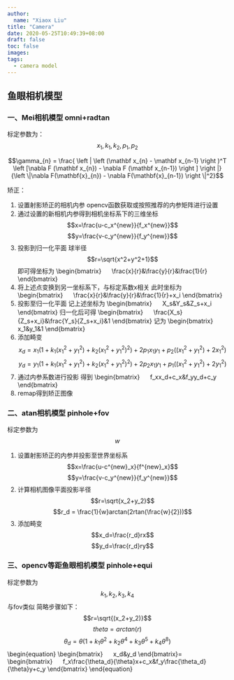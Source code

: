 ```yaml
---
author:
  name: "Xiaox Liu"
title: "Camera"
date: 2020-05-25T10:49:39+08:00
draft: false
toc: false
images:
tags:
  - camera model
---
```

<!-- <script type="text/javascript" src="http://cdn.mathjax.org/mathjax/latest/MathJax.js?config=default"></script> -->
<!-- <script src="https://polyfill.io/v3/polyfill.min.js?features=es6"></script>
<script id="MathJax-script" async src="https://cdn.jsdelivr.net/npm/mathjax@3/es5/tex-mml-chtml.js"></script> -->

## 鱼眼相机模型
### 一、Mei相机模型 omni+radtan
标定参数为：
$$x_1,k_1,k_2,p_1,p_2$$

$$\gamma_{n} = \frac{ \left | \left (\mathbf x_{n} - \mathbf x_{n-1} \right )^T \left [\nabla F (\mathbf x_{n}) - \nabla F (\mathbf x_{n-1}) \right ] \right |}{\left \|\nabla F(\mathbf{x}_{n}) - \nabla F(\mathbf{x}_{n-1}) \right \|^2}$$

矫正：
1. 设置射影矫正的相机内参
opencv函数获取或按照推荐的内参矩阵进行设置
2. 通过设置的新相机内参得到相机坐标系下的三维坐标
$$x=\frac{u-c_x^{new}}{f_x^{new}}$$
$$y=\frac{v-c_y^{new}}{f_y^{new}}$$
3. 投影到归一化平面
球半径 $$r=\sqrt{x^2+y^2+1}$$
即可得坐标为
\begin{bmatrix} 
    \frac{x}{r}&\frac{y}{r}&\frac{1}{r}
\end{bmatrix}
4. 将上述点变换到另一坐标系下，与标定系数x相关
此时坐标为
\begin{bmatrix} 
    \frac{x}{r}&\frac{y}{r}&\frac{1}{r}+x_i
\end{bmatrix}
5. 投影至归一化平面
记上述坐标为
\begin{bmatrix} 
    X_s&Y_s&Z_s+x_i
\end{bmatrix}
归一化后可得
\begin{bmatrix} 
    \frac{X_s}{Z_s+x_i}&\frac{Y_s}{Z_s+x_i}&1
\end{bmatrix}
记为
\begin{bmatrix} 
    x_1&y_1&1
\end{bmatrix}
6. 添加畸变
$$x_d=x_1(1+k_1(x^2_1+y^2_1)+k_2{(x^2_1+y^2_1)}^2)+2p_1x_1y_1+
p_2({(x^2_1+y^2_1)+2x^2_1})$$
$$y_d=y_1(1+k_1(x^2_1+y^2_1)+k_2{(x^2_1+y^2_1)}^2)+2p_2x_1y_1+
p_1({(x^2_1+y^2_1)+2y^2_1})$$
7. 通过内参系数进行投影
得到
\begin{bmatrix} 
    f_xx_d+c_x&f_yy_d+c_y
\end{bmatrix}
8. remap得到矫正图像

### 二、atan相机模型 pinhole+fov
标定参数为
$$w$$
1. 设置射影矫正的内参并投影至世界坐标系
$$x=\frac{u-c^{new}_x}{f^{new}_x}$$
$$y=\frac{v-c_y^{new}}{f_y^{new}}$$
2. 计算相机图像平面投影半径
$$r=\sqrt{x_2+y_2}$$
$$r_d = \frac{1}{w}arctan(2rtan(\frac{w}{2}))$$
3. 添加畸变
$$x_d=\frac{r_d}rx$$
$$y_d=\frac{r_d}ry$$

### 三、opencv等距鱼眼相机模型 pinhole+equi
标定参数为
$$k_1,k_2,k_3,k_4$$
与fov类似
简略步骤如下：
$$r=\sqrt{(x_2+y_2)}$$
$$theta=arctan({r})$$
$$\theta_d=\theta(1+k_1\theta^2+k_2\theta^4+k_3\theta^5+k_4\theta^8)$$
\begin{equation}
\begin{bmatrix} 
    x_d&y_d
\end{bmatrix}=
\begin{bmatrix} 
    f_x\frac{\theta_d}{\theta}x+c_x&f_y\frac{\theta_d}{\theta}y+c_y
\end{bmatrix}
\end{equation}
